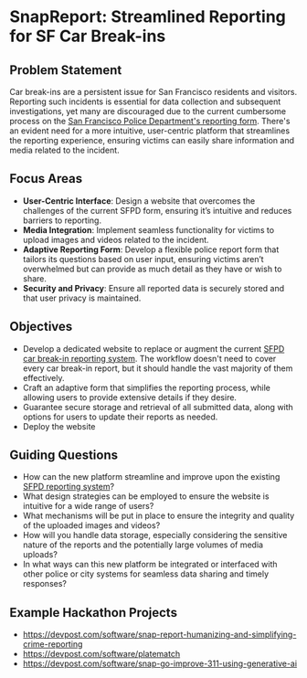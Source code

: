 # SnapReport: Streamlined Reporting for SF Car Break-ins

## Problem Statement

Car break-ins are a persistent issue for San Francisco residents and visitors. Reporting such incidents is essential for data collection and subsequent investigations, yet many are discouraged due to the current cumbersome process on the [San Francisco Police Department's reporting form](https://www.sanfranciscopolice.org/get-service/police-reports). There's an evident need for a more intuitive, user-centric platform that streamlines the reporting experience, ensuring victims can easily share information and media related to the incident.


## Focus Areas
- **User-Centric Interface**: Design a website that overcomes the challenges of the current SFPD form, ensuring it’s intuitive and reduces barriers to reporting.
- **Media Integration**: Implement seamless functionality for victims to upload images and videos related to the incident.
- **Adaptive Reporting Form**: Develop a flexible police report form that tailors its questions based on user input, ensuring victims aren’t overwhelmed but can provide as much detail as they have or wish to share.
- **Security and Privacy**: Ensure all reported data is securely stored and that user privacy is maintained.

## Objectives
- Develop a dedicated website to replace or augment the current [SFPD car break-in reporting system](https://www.sanfranciscopolice.org/get-service/police-reports). The workflow doesn't need to cover every car break-in report, but it should handle the vast majority of them effectively.
- Craft an adaptive form that simplifies the reporting process, while allowing users to provide extensive details if they desire.
- Guarantee secure storage and retrieval of all submitted data, along with options for users to update their reports as needed.
- Deploy the website

## Guiding Questions
- How can the new platform streamline and improve upon the existing [SFPD reporting system](https://www.sanfranciscopolice.org/get-service/police-reports)?
- What design strategies can be employed to ensure the website is intuitive for a wide range of users?
- What mechanisms will be put in place to ensure the integrity and quality of the uploaded images and videos?
- How will you handle data storage, especially considering the sensitive nature of the reports and the potentially large volumes of media uploads?
- In what ways can this new platform be integrated or interfaced with other police or city systems for seamless data sharing and timely responses?

## Example Hackathon Projects
* https://devpost.com/software/snap-report-humanizing-and-simplifying-crime-reporting
* https://devpost.com/software/platematch
* https://devpost.com/software/snap-go-improve-311-using-generative-ai

